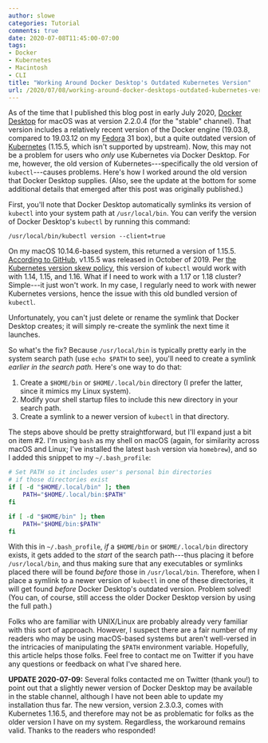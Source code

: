 ```yaml
---
author: slowe
categories: Tutorial
comments: true
date: 2020-07-08T11:45:00-07:00
tags:
- Docker
- Kubernetes
- Macintosh
- CLI
title: "Working Around Docker Desktop's Outdated Kubernetes Version"
url: /2020/07/08/working-around-docker-desktops-outdated-kubernetes-version/
---
```


As of the time that I published this blog post in early July 2020, [Docker Desktop][link-1] for macOS was at version 2.2.0.4 (for the "stable" channel). That version includes a relatively recent version of the Docker engine (19.03.8, compared to 19.03.12 on my [Fedora][link-2] 31 box), but a quite outdated version of [Kubernetes][link-3] (1.15.5, which isn't supported by upstream). Now, this may not be a problem for users who _only_ use Kubernetes via Docker Desktop. For me, however, the old version of Kubernetes---specifically the old version of `kubectl`---causes problems. Here's how I worked around the old version that Docker Desktop supplies. (Also, see the update at the bottom for some additional details that emerged after this post was originally published.)<!--more-->

First, you'll note that Docker Desktop automatically symlinks its version of `kubectl` into your system path at `/usr/local/bin`. You can verify the version of Docker Desktop's `kubectl` by running this command:

    /usr/local/bin/kubectl version --client=true

On my macOS 10.14.6-based system, this returned a version of 1.15.5. [According to GitHub][link-4], v1.15.5 was released in October of 2019. Per [the Kubernetes version skew policy][link-5], this version of `kubectl` would work with with 1.14, 1.15, and 1.16. What if I need to work with a 1.17 or 1.18 cluster? Simple---it just won't work. In my case, I regularly need to work with newer Kubernetes versions, hence the issue with this old bundled version of `kubectl`.

Unfortunately, you can't just delete or rename the symlink that Docker Desktop creates; it will simply re-create the symlink the next time it launches.

So what's the fix? Because `/usr/local/bin` is typically pretty early in the system search path (use `echo $PATH` to see), you'll need to create a symlink _earlier in the search path._ Here's one way to do that:

1. Create a `$HOME/bin` or `$HOME/.local/bin` directory (I prefer the latter, since it mimics my Linux system).
2. Modify your shell startup files to include this new directory in your search path.
3. Create a symlink to a newer version of `kubectl` in that directory.

The steps above should be pretty straightforward, but I'll expand just a bit on item #2. I'm using `bash` as my shell on macOS (again, for similarity across macOS and Linux; I've installed the latest `bash` version via `homebrew`), and so I added this snippet to my `~/.bash_profile`:

```bash
# Set PATH so it includes user's personal bin directories
# if those directories exist
if [ -d "$HOME/.local/bin" ]; then
    PATH="$HOME/.local/bin:$PATH"
fi

if [ -d "$HOME/bin" ]; then
    PATH="$HOME/bin:$PATH"
fi
```

With this in `~/.bash_profile`, _if_ a `$HOME/bin` or `$HOME/.local/bin` directory exists, it gets added to the _start_ of the search path---thus placing it before `/usr/local/bin`, and thus making sure that any executables or symlinks placed there will be found _before_ those in `/usr/local/bin`. Therefore, when I place a symlink to a newer version of `kubectl` in one of these directories, it will get found _before_ Docker Desktop's outdated version. Problem solved! (You can, of course, still access the older Docker Desktop version by using the full path.)

Folks who are familiar with UNIX/Linux are probably already very familiar with this sort of approach. However, I suspect there are a fair number of my readers who may be using macOS-based systems but aren't well-versed in the intricacies of manipulating the `$PATH` environment variable. Hopefully, this article helps those folks. Feel free to contact me on Twitter if you have any questions or feedback on what I've shared here.

**UPDATE 2020-07-09:** Several folks contacted me on Twitter (thank you!) to point out that a slightly newer version of Docker Desktop may be available in the stable channel, although I have not been able to update my installation thus far. The new version, version 2.3.0.3, comes with Kubernetes 1.16.5, and therefore may not be as problematic for folks as the older version I have on my system. Regardless, the workaround remains valid. Thanks to the readers who responded!

[link-1]: https://www.docker.com/products/docker-desktop
[link-2]: https://getfedora.org/
[link-3]: https://kubernetes.io/
[link-4]: https://github.com/kubernetes/kubernetes/releases/tag/v1.15.5
[link-5]: https://kubernetes.io/docs/setup/release/version-skew-policy/
[link-6]: https://twitter.com/scott_lowe

